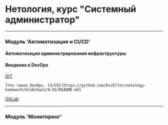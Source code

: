 # Нетология, курс "Системный администратор"

---

### Модуль 'Автоматизация и CI/СD'

#### Автоматизация администрирования инфраструктуры

#### Введение в DevOps

[GIT](https://github.com/EscEller/netology-homework/blob/main/8-01/README.md)

    [Что такое DevOps. CI/CD](https://github.com/EscEller/netology-homework/blob/main/8-02/README.md)

[GitLab](https://github.com/EscEller/netology-homework/blob/main/8-03/README.md)

---

### Модуль 'Мониторинг'
